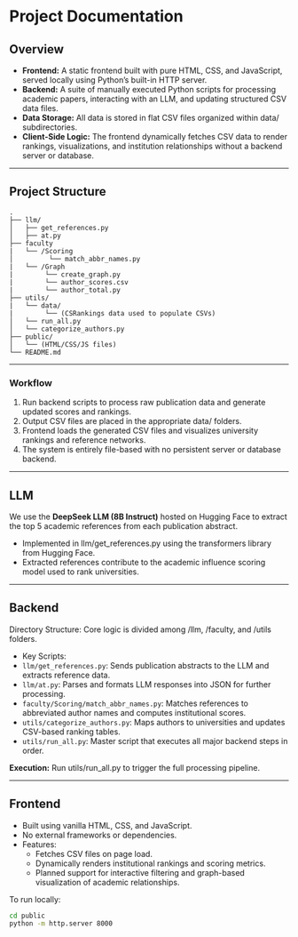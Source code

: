 # Project Documentation

## Overview

- **Frontend:** A static frontend built with pure HTML, CSS, and JavaScript, served locally using Python’s built-in HTTP server.
- **Backend:** A suite of manually executed Python scripts for processing academic papers, interacting with an LLM, and updating structured CSV data files.
- **Data Storage:** All data is stored in flat CSV files organized within data/ subdirectories.
- **Client-Side Logic:** The frontend dynamically fetches CSV data to render rankings, visualizations, and institution relationships without a backend server or database.
---

## Project Structure

```
.
├── llm/
│   ├── get_references.py
│   ├── at.py
├── faculty
|   └── /Scoring
│         └── match_abbr_names.py
|   └── /Graph
|        └── create_graph.py
|        └── author_scores.csv
|        └── author_total.py
├── utils/
|   └── data/
|        └── (CSRankings data used to populate CSVs)
│   └── run_all.py
│   └── categorize_authors.py
├── public/
│   └── (HTML/CSS/JS files)
└── README.md
```
---

### Workflow

1.	Run backend scripts to process raw publication data and generate updated scores and rankings.
2.	Output CSV files are placed in the appropriate data/ folders.
3.	Frontend loads the generated CSV files and visualizes university rankings and reference networks.
4.	The system is entirely file-based with no persistent server or database backend.
---

## LLM

We use the **DeepSeek LLM (8B Instruct)** hosted on Hugging Face to extract the top 5 academic references from each publication abstract.
- Implemented in llm/get_references.py using the transformers library from Hugging Face.
- Extracted references contribute to the academic influence scoring model used to rank universities.

---

## Backend

Directory Structure: Core logic is divided among /llm, /faculty, and /utils folders.
- Key Scripts:
- `llm/get_references.py`: Sends publication abstracts to the LLM and extracts reference data.
- `llm/at.py`: Parses and formats LLM responses into JSON for further processing.
- `faculty/Scoring/match_abbr_names.py`: Matches references to abbreviated author names and computes   institutional scores.
-  `utils/categorize_authors.py`: Maps authors to universities and updates CSV-based ranking tables.
- `utils/run_all.py`: Master script that executes all major backend steps in order.
    
**Execution:** Run utils/run_all.py to trigger the full processing pipeline.

---

## Frontend
- Built using vanilla HTML, CSS, and JavaScript.
- No external frameworks or dependencies.
- Features:
  - Fetches CSV files on page load.
  - Dynamically renders institutional rankings and scoring metrics.
  - Planned support for interactive filtering and graph-based visualization of academic relationships.

To run locally:
```bash
cd public
python -m http.server 8000
```
